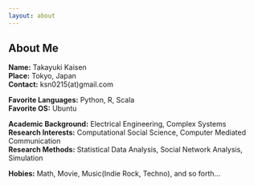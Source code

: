 ```yaml
---
layout: about
---
```

## About Me

**Name:**    Takayuki Kaisen  
**Place:**   Tokyo, Japan  
**Contact:** ksn0215(at)gmail.com  


**Favorite Languages:** Python, R, Scala  
**Favorite OS:** Ubuntu


**Academic Background:** Electrical Engineering, Complex Systems  
**Research Interests:** Computational Social Science, Computer Mediated Communication  
**Research Methods:** Statistical Data Analysis, Social Network Analysis, Simulation  


**Hobies:** Math, Movie, Music(Indie Rock, Techno), and so forth...
